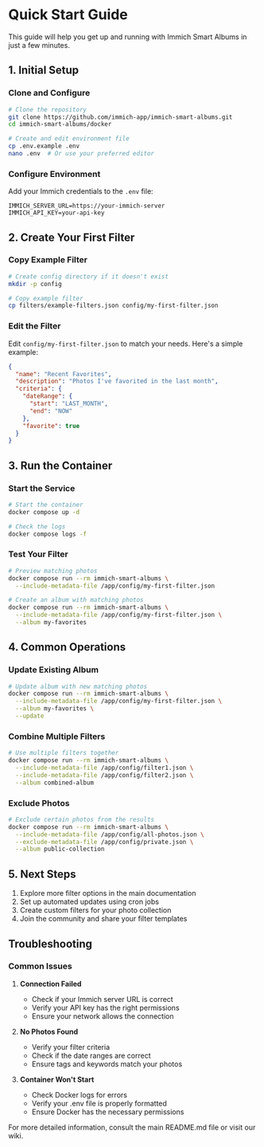# Quick Start Guide

This guide will help you get up and running with Immich Smart Albums in just a few minutes.

## 1. Initial Setup

### Clone and Configure
```bash
# Clone the repository
git clone https://github.com/immich-app/immich-smart-albums.git
cd immich-smart-albums/docker

# Create and edit environment file
cp .env.example .env
nano .env  # Or use your preferred editor
```

### Configure Environment
Add your Immich credentials to the `.env` file:
```env
IMMICH_SERVER_URL=https://your-immich-server
IMMICH_API_KEY=your-api-key
```

## 2. Create Your First Filter

### Copy Example Filter
```bash
# Create config directory if it doesn't exist
mkdir -p config

# Copy example filter
cp filters/example-filters.json config/my-first-filter.json
```

### Edit the Filter
Edit `config/my-first-filter.json` to match your needs. Here's a simple example:
```json
{
  "name": "Recent Favorites",
  "description": "Photos I've favorited in the last month",
  "criteria": {
    "dateRange": {
      "start": "LAST_MONTH",
      "end": "NOW"
    },
    "favorite": true
  }
}
```

## 3. Run the Container

### Start the Service
```bash
# Start the container
docker compose up -d

# Check the logs
docker compose logs -f
```

### Test Your Filter
```bash
# Preview matching photos
docker compose run --rm immich-smart-albums \
  --include-metadata-file /app/config/my-first-filter.json

# Create an album with matching photos
docker compose run --rm immich-smart-albums \
  --include-metadata-file /app/config/my-first-filter.json \
  --album my-favorites
```

## 4. Common Operations

### Update Existing Album
```bash
# Update album with new matching photos
docker compose run --rm immich-smart-albums \
  --include-metadata-file /app/config/my-first-filter.json \
  --album my-favorites \
  --update
```

### Combine Multiple Filters
```bash
# Use multiple filters together
docker compose run --rm immich-smart-albums \
  --include-metadata-file /app/config/filter1.json \
  --include-metadata-file /app/config/filter2.json \
  --album combined-album
```

### Exclude Photos
```bash
# Exclude certain photos from the results
docker compose run --rm immich-smart-albums \
  --include-metadata-file /app/config/all-photos.json \
  --exclude-metadata-file /app/config/private.json \
  --album public-collection
```

## 5. Next Steps

1. Explore more filter options in the main documentation
2. Set up automated updates using cron jobs
3. Create custom filters for your photo collection
4. Join the community and share your filter templates

## Troubleshooting

### Common Issues

1. **Connection Failed**
   - Check if your Immich server URL is correct
   - Verify your API key has the right permissions
   - Ensure your network allows the connection

2. **No Photos Found**
   - Verify your filter criteria
   - Check if the date ranges are correct
   - Ensure tags and keywords match your photos

3. **Container Won't Start**
   - Check Docker logs for errors
   - Verify your .env file is properly formatted
   - Ensure Docker has the necessary permissions

For more detailed information, consult the main README.md file or visit our wiki. 